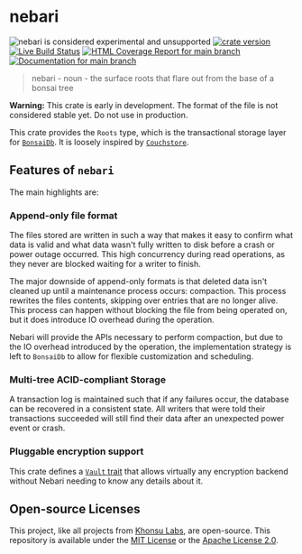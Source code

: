 # nebari

![nebari is considered experimental and unsupported](https://img.shields.io/badge/status-experimental-blueviolet)
[![crate version](https://img.shields.io/crates/v/nebari.svg)](https://crates.io/crates/nebari)
[![Live Build Status](https://img.shields.io/github/workflow/status/khonsulabs/nebari/Tests/main)](https://github.com/khonsulabs/nebari/actions?query=workflow:Tests)
[![HTML Coverage Report for `main` branch](https://khonsulabs.github.io/nebari/coverage/badge.svg)](https://nebari.bonsaidb.io/coverage/)
[![Documentation for `main` branch](https://img.shields.io/badge/docs-main-informational)](https://nebari.bonsaidb.io/main/nebari/)

> nebari - noun - the surface roots that flare out from the base of a bonsai tree

**Warning:** This crate is early in development. The format of the file is not
considered stable yet. Do not use in production.

This crate provides the `Roots` type, which is the transactional storage layer
for [`BonsaiDb`](https://dev.bonsaidb.io/). It is loosely inspired by
[`Couchstore`](https://github.com/couchbase/couchstore).

## Features of `nebari`

The main highlights are:

### Append-only file format

The files stored are written in such a way that makes it easy to confirm what
data is valid and what data wasn't fully written to disk before a crash or power
outage occurred. This high concurrency during read operations, as they never are
blocked waiting for a writer to finish.

The major downside of append-only formats is that deleted data isn't cleaned up
until a maintenance process occurs: compaction. This process rewrites the files
contents, skipping over entries that are no longer alive. This process can
happen without blocking the file from being operated on, but it does
introduce IO overhead during the operation.

Nebari will provide the APIs necessary to perform compaction, but due to the IO
overhead introduced by the operation, the implementation strategy is left to
`BonsaiDb` to allow for flexible customization and scheduling.

### Multi-tree ACID-compliant Storage

A transaction log is maintained such that if any failures occur, the database
can be recovered in a consistent state. All writers that were told their
transactions succeeded will still find their data after an unexpected power
event or crash.

### Pluggable encryption support

This crate defines a [`Vault`
trait](https://nebari.bonsaidb.io/main/nebari/trait.Vault.html) that allows
virtually any encryption backend without Nebari needing to know any details
about it.

## Open-source Licenses

This project, like all projects from [Khonsu Labs](https://khonsulabs.com/), are open-source. This repository is available under the [MIT License](./LICENSE-MIT) or the [Apache License 2.0](./LICENSE-APACHE).
